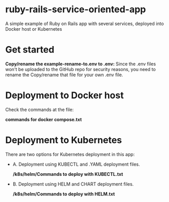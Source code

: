 # ruby-rails-service-oriented-app

A simple example of Ruby on Rails app with several services, deployed into Docker host or Kubernetes

# Get started

**Copy/rename the example-rename-to.env to .env:** Since the .env files won't be uploaded to the GitHub repo for security reasons, you need to rename the Copy/rename that file for your own .env file.

# Deployment to Docker host
Check the commands at the file:

**commands for docker compose.txt**

# Deployment to Kubernetes

There are two options for Kubernetes deployment in this app:
- A. Deployment using KUBECTL and .YAML deployment files.

    **/k8s/helm/Commands to deploy with KUBECTL.txt**


- B. Deployment using HELM and CHART deployment files.

    **/k8s/helm/Commands to deploy with HELM.txt**



